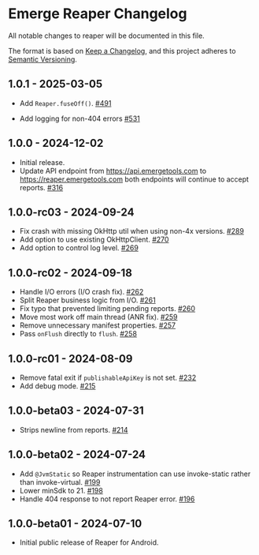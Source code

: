 # Emerge Reaper Changelog

All notable changes to reaper will be documented in this file.

The format is based on [Keep a Changelog](https://keepachangelog.com/en/1.0.0/),
and this project adheres to [Semantic Versioning](https://semver.org/spec/v2.0.0.html).

## 1.0.1 - 2025-03-05

- Add `Reaper.fuseOff()`. [#491](https://github.com/EmergeTools/emerge-android/pull/491)

- Add logging for non-404 errors [#531](https://github.com/EmergeTools/emerge-android/pull/531)

## 1.0.0 - 2024-12-02

- Initial release.
- Update API endpoint from https://api.emergetools.com to https://reaper.emergetools.com
  both endpoints will continue to accept
  reports. [#316](https://github.com/EmergeTools/emerge-android/pull/316)

## 1.0.0-rc03 - 2024-09-24

- Fix crash with missing OkHttp util when using non-4x
  versions. [#289](https://github.com/EmergeTools/emerge-android/pull/289)
- Add option to use existing
  OkHttpClient. [#270](https://github.com/EmergeTools/emerge-android/pull/272)
- Add option to control log level. [#269](https://github.com/EmergeTools/emerge-android/pull/269)

## 1.0.0-rc02 - 2024-09-18

- Handle I/O errors (I/O crash fix). [#262](https://github.com/EmergeTools/emerge-android/pull/262)
- Split Reaper business logic from
  I/O. [#261](https://github.com/EmergeTools/emerge-android/pull/261)
- Fix typo that prevented limiting pending
  reports. [#260](https://github.com/EmergeTools/emerge-android/pull/260)
- Move most work off main thread (ANR
  fix). [#259](https://github.com/EmergeTools/emerge-android/pull/259)
- Remove unnecessary manifest
  properties. [#257](https://github.com/EmergeTools/emerge-android/pull/257)
- Pass `onFlush` directly to `flush`. [#258](https://github.com/EmergeTools/emerge-android/pull/258)

## 1.0.0-rc01 - 2024-08-09

- Remove fatal exit if `publishableApiKey` is not
  set. [#232](https://github.com/EmergeTools/emerge-android/pull/232)
- Add debug mode. [#215](https://github.com/EmergeTools/emerge-android/pull/215)

## 1.0.0-beta03 - 2024-07-31

- Strips newline from reports. [#214](https://github.com/EmergeTools/emerge-android/pull/214)

## 1.0.0-beta02 - 2024-07-24

- Add `@JvmStatic` so Reaper instrumentation can use invoke-static rather than
  invoke-virtual. [#199](https://github.com/EmergeTools/emerge-android/pull/199)
- Lower minSdk to 21. [#198](https://github.com/EmergeTools/emerge-android/pull/198)
- Handle 404 response to not report Reaper
  error. [#196](https://github.com/EmergeTools/emerge-android/pull/196)

## 1.0.0-beta01 - 2024-07-10

- Initial public release of Reaper for Android.
